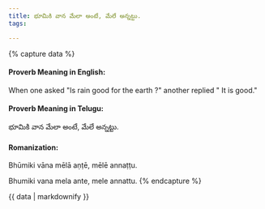 ```yaml
---
title: భూమికి వాన మేలా అంటే, మేలే అన్నట్టు.
tags:

---
```


{% capture data %}
#### Proverb Meaning in English:
When one asked "Is rain good for the earth ?" another replied " It is good."

#### Proverb Meaning in Telugu:
భూమికి వాన మేలా అంటే, మేలే అన్నట్టు.

#### Romanization:
Bhūmiki vāna mēlā aṇṭē, mēlē annaṭṭu.

Bhumiki vana mela ante, mele annattu.
{% endcapture %}

{{ data | markdownify }}


